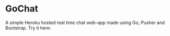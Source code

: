 # GoChat
A simple Heroku hosted real time chat web-app made using Go, Pusher and Bootstrap.
Try it here:
